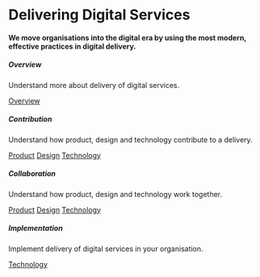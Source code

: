 <div class="row">
  <h1 class='mx-auto'>Delivering Digital Services</h1>
  <h4 class='text-center'>We move organisations into the digital era by using the most modern, effective practices
  in digital delivery.</h4>

  <div class="col">
    <div class="card-body card-border">
      <h5 class="card-title">Overview</h5>
      <p class="card-text">Understand more about delivery of digital services.</p>
      <a href="#" class="btn btn-success">Overview</a>
    </div>
  </div>
  <div class="col">
    <div class="card-body card-border">
      <h5 class="card-title">Contribution</h5>
      <p class="card-text">Understand how product, design and technology contribute to a delivery.</p>
      <a href="#" class="btn btn-success">Product</a>
      <a href="#" class="btn btn-success">Design</a>
      <a href="#" class="btn btn-success">Technology</a>
    </div>
  </div>
</div>

<div class="row">
  <div class="col">
    <div class="card-body card-border">
      <h5 class="card-title">Collaboration</h5>
      <p class="card-text">Understand how product, design and technology work together.</p>
      <a href="#" class="btn btn-success">Product</a>
      <a href="#" class="btn btn-success">Design</a>
      <a href="#" class="btn btn-success">Technology</a>
    </div>
  </div>
  <div class="col">
    <div class="card-body card-border">
      <h5 class="card-title">Implementation</h5>
      <p class="card-text">Implement delivery of digital services in your organisation.</p>
      <a href="#" class="btn btn-success">Technology</a>
    </div>
  </div>
</div>
